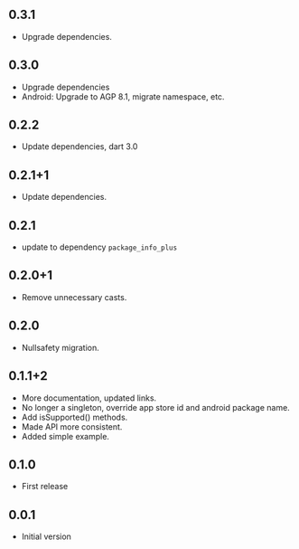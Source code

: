 ## 0.3.1

* Upgrade dependencies.

## 0.3.0

* Upgrade dependencies
* Android: Upgrade to AGP 8.1, migrate namespace, etc.

## 0.2.2

* Update dependencies, dart 3.0

## 0.2.1+1

* Update dependencies.

## 0.2.1

* update to dependency `package_info_plus`

## 0.2.0+1

* Remove unnecessary casts.

## 0.2.0

* Nullsafety migration.

## 0.1.1+2

* More documentation, updated links.
* No longer a singleton, override app store id and android package name.
* Add isSupported() methods.
* Made API more consistent.
* Added simple example.

## 0.1.0

* First release

## 0.0.1

* Initial version

